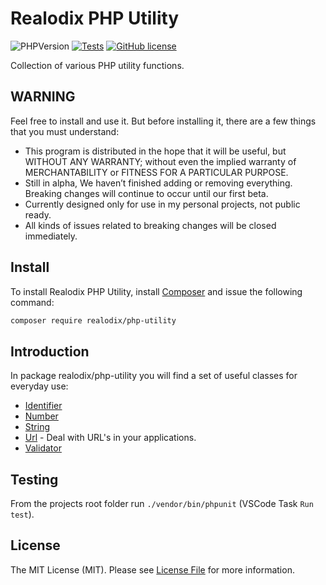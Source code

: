 <h1>Realodix PHP Utility</h1>

![PHPVersion](https://img.shields.io/badge/PHP-8-777BB4.svg?style=flat-square)
[![Tests](https://github.com/realodix/php-utility/actions/workflows/tests.yml/badge.svg)](https://github.com/realodix/php-utility/actions/workflows/tests.yml)
[![GitHub license](https://img.shields.io/github/license/realodix/php-utility)](https://github.com/realodix/php-utility/blob/master/LICENSE)

Collection of various PHP utility functions.


## WARNING
Feel free to install and use it. But before installing it, there are a few things that you must understand:

- This program is distributed in the hope that it will be useful, but WITHOUT ANY WARRANTY; without even the implied warranty of MERCHANTABILITY or FITNESS FOR A PARTICULAR PURPOSE.
- Still in alpha, We haven’t finished adding or removing everything. Breaking changes will continue to occur until our first beta.
- Currently designed only for use in my personal projects, not public ready.
- All kinds of issues related to breaking changes will be closed immediately.


## Install
To install Realodix PHP Utility, install [Composer](https://getcomposer.org/) and issue the following command:

```sh
composer require realodix/php-utility
```


## Introduction
In package realodix/php-utility you will find a set of useful classes for everyday use:

- [Identifier](/docs/Identifier.md)
- [Number](/docs/Number.md)
- [String](/docs/Str.md)
- [Url](/docs/Url.md) - Deal with URL's in your applications.
- [Validator](/docs/Validator.md)


## Testing
From the projects root folder run `./vendor/bin/phpunit` (VSCode Task `Run test`).


## License
The MIT License (MIT). Please see [License File](/LICENSE) for more information.
